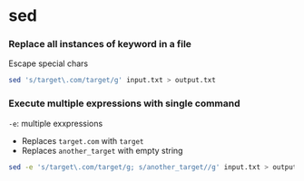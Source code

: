 # sed


### Replace all instances of keyword in a file

Escape special chars
```sh
sed 's/target\.com/target/g' input.txt > output.txt
```

### Execute multiple expressions with single command

`-e`: multiple exxpressions

- Replaces `target.com` with `target`
- Replaces `another_target` with empty string

```sh
sed -e 's/target\.com/target/g; s/another_target//g' input.txt > output.txt
```